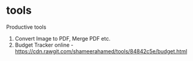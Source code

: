 # tools
Productive tools

1. Convert Image to PDF, Merge PDF etc.
2. Budget Tracker online - https://cdn.rawgit.com/shameerahamed/tools/84842c5e/budget.html
